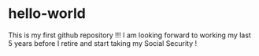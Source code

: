 # hello-world
This is my first github repository !!!
I am looking forward to working my last 5 years before I retire and start taking my Social Security !
